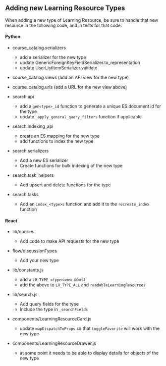 Adding new Learning Resource Types
---

When adding a new type of Learning Resource, be sure to handle that new resource in the following code,
and in tests for that code:

#### Python
- course_catalog.serializers
  - add a serializer for the new type
  - update GenericForeignKeyFieldSerializer.to_representation
  - update UserListItemSerializer.validate

- course_catalog.views (add an API view for the new type)
- course_catalog.urls  (add a URL for the new view above)
 
 
- search.api
  - add a `gen<type>_id` function to generate a unique ES document id for the type
  - update `_apply_general_query_filters` function if applicable
  
- search.indexing_api 
   - create an ES mapping for the new type
   - add functions to index the new type
   
 - search.serializers
   - Add a new ES serializer
   - Create functions for bulk indexing of the new type

- search.task_helpers
  - Add upsert and delete functions for the type
  
- search.tasks
  - Add an `index_<type>s` function and add it to the `recreate_index` function

#### React

- lib/queries
  - Add code to make API requests for the new type
  
- flow/discussionTypes
  - Add your new type
  
- lib/constants.js
  - add a `LR_TYPE_<typename>` const
  - add the above to `LR_TYPE_ALL`  and `readableLearningResources`
  
- lib/search.js
  - Add query fields for the type
  - Include the type in `_searchFields`
 
 - components/LearningResourceCard.js
   - update `mapDispatchToProps` so that `toggleFavorite` will work with the new type
   
 - components/LearningResourceDrawer.js
   - at some point it needs to be able to display details for objects of the new type
   
